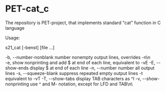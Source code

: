 # PET-cat_c
The repository is PET-project, that implements standard "cat" function in C language

Usage:

s21_cat [-benst] [file ...] 

  -b, --number-nonblank    number nonempty output lines, overrides -n\n\
  -e,                      show nonprinting and add $ at end of each line, equivalent to -vE
  -E, --show-ends          display $ at end of each line
  -n, --number             number all output lines
  -s, --squeeze-blank      suppress repeated empty output lines
  -t                       equivalent to -vT
  -T, --show-tabs          display TAB characters as ^I
  -v, --show-nonprinting   use ^ and M- notation, except for LFD and TAB\n\
